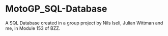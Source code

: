 # MotoGP_SQL-Database
A SQL Database created in a group project by Nils Iseli, Julian Wittman and me, in Module 153 of BZZ.
